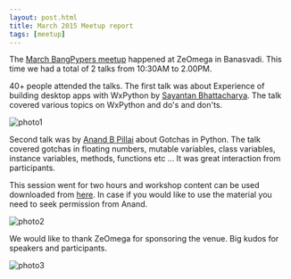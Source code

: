 ```yaml
---
layout: post.html
title: March 2015 Meetup report
tags: [meetup]
---
```


The [March BangPypers meetup](http://www.meetup.com/BangPypers/events/177630452/) happened at ZeOmega in Banasvadi. This time we had a total of 2 talks from 10:30AM to 2.00PM.

40+ people attended the talks. The first talk was about Experience of building desktop apps with WxPython by [Sayantan Bhattacharya](http://www.meetup.com/BangPypers/members/184302679/). The talk covered various topics on WxPython and  do's and don'ts.

![photo1](https://igcdn-photos-f-a.akamaihd.net/hphotos-ak-xaf1/t51.2885-15/11022864_1449545332003837_195444819_n.jpg)

Second talk was by [Anand B Pillai](https://twitter.com/skeptichacker/) about Gotchas in Python. The talk covered gotchas in floating numbers, mutable variables, class variables, instance variables, methods, functions etc ... It was great interaction from participants.

This session went for two hours and workshop content can be used downloaded from [here](http://library.anvetsu.com/f/74471a703f/).
In case if you would like to use the material you need to seek permission from Anand.

![photo2](https://igcdn-photos-d-a.akamaihd.net/hphotos-ak-xaf1/t51.2885-15/11033007_857758257616195_352235860_n.jpg)

We would like to thank ZeOmega for sponsoring the venue. Big kudos for speakers and participants.

![photo3](https://igcdn-photos-a-a.akamaihd.net/hphotos-ak-xfp1/t51.2885-15/10684361_473484436131928_1050581264_n.jpg)
